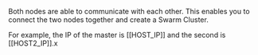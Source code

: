 Both nodes are able to communicate with each other. This enables you to connect the two nodes together and create a Swarm Cluster.

For example, the IP of the master is [[HOST_IP]] and the second is [[HOST2_IP]].x
